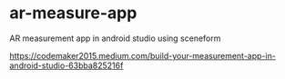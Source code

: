 # ar-measure-app
AR measurement app in android studio using sceneform

https://codemaker2015.medium.com/build-your-measurement-app-in-android-studio-63bba825216f
